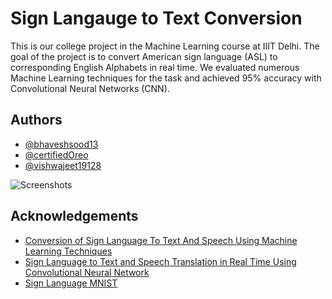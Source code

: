 
# Sign Langauge to Text Conversion

This is our college project in the Machine Learning course at IIIT Delhi. The goal of the project is to convert American sign language (ASL) to corresponding English Alphabets in real time.
We evaluated numerous Machine Learning techniques for the task and achieved 95% accuracy with Convolutional Neural Networks (CNN).
## Authors

- [@bhaveshsood13](https://github.com/bhaveshsood13)
- [@certifiedOreo](https://github.com/certifiedOreo)
- [@vishwajeet19128](https://github.com/vishwajeet19128)

![Screenshots](../master/input.png)







## Acknowledgements

 - [Conversion of Sign Language To Text And Speech Using Machine Learning Techniques](https://www.researchgate.net/publication/335433017_Conversion_of_Sign_Language_To_Text_And_Speech_Using_Machine_Learning_Techniques)
 - [Sign Language to Text and Speech Translation in Real Time Using Convolutional Neural Network](https://www.ijert.org/sign-language-to-text-and-speech-translation-in-real-time-using-convolutional-neural-network)
 - [Sign Language MNIST](https://www.kaggle.com/datamunge/sign-language-mnist?select=amer_sign2.png)

